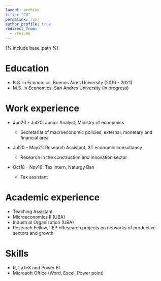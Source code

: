 ```yaml
---
layout: archive
title: "CV"
permalink: /cv/
author_profile: true
redirect_from:
  - /resume
---
```


{% include base_path %}

Education
======
* B.S. in Economics, Buenos Aires University (2016 - 2021)
* M.S. in Economics, San Andres University (in progress)

Work experience
======
* Jun20 - Jul20: Junior Analyst, Ministry of economics
  * Secretariat of macroeconomic policies, external, monetary and financial area

* Jul20 - May21: Research Assistant, 3T economic consultancy 
  * Research in the construction and innovation sector

* Oct18 - Nov19: Tax intern, Naturgy Ban
  * Tax assistant 
 
Academic experience
======
 * Teaching Assistant
  * Microeconomics II (UBA)
  * Industrial Organization (UBA) 
* Research Fellow, IIEP
  *Research projects on networks of productive sectors and growth


Skills
======
* R, LaTeX and Power BI
* Microsoft Office (Word, Excel, Power point)

   

